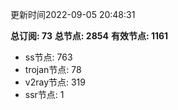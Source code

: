 更新时间2022-09-05 20:48:31

**总订阅: 73**
**总节点: 2854**
**有效节点: 1161**
- ss节点: 763
- trojan节点: 78
- v2ray节点: 319
- ssr节点: 1
